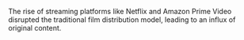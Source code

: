 The rise of streaming platforms like Netflix and Amazon Prime Video disrupted the traditional film distribution model, leading to an influx of original content.
